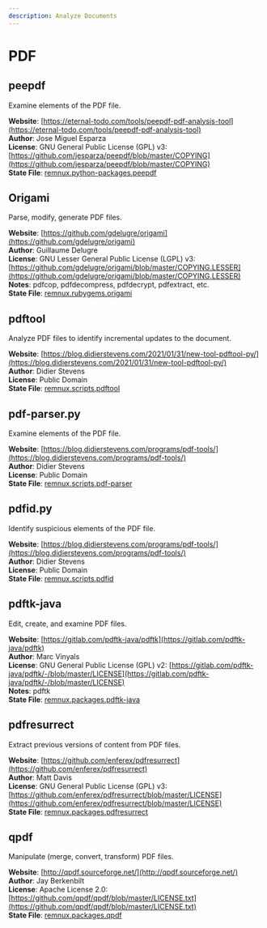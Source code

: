 ```yaml
---
description: Analyze Documents
---
```


# PDF

## peepdf

Examine elements of the PDF file.

**Website**: [https://eternal-todo.com/tools/peepdf-pdf-analysis-tool](https://eternal-todo.com/tools/peepdf-pdf-analysis-tool)  
**Author**: Jose Miguel Esparza  
**License**: GNU General Public License \(GPL\) v3: [https://github.com/jesparza/peepdf/blob/master/COPYING](https://github.com/jesparza/peepdf/blob/master/COPYING)  
**State File**: [remnux.python-packages.peepdf](https://github.com/REMnux/salt-states/blob/master/remnux/python-packages/peepdf.sls)

## Origami

Parse, modify, generate PDF files.

**Website**: [https://github.com/gdelugre/origami](https://github.com/gdelugre/origami)  
**Author**: Guillaume Delugre  
**License**: GNU Lesser General Public License \(LGPL\) v3: [https://github.com/gdelugre/origami/blob/master/COPYING.LESSER](https://github.com/gdelugre/origami/blob/master/COPYING.LESSER)  
**Notes**: pdfcop, pdfdecompress, pdfdecrypt, pdfextract, etc.  
**State File**: [remnux.rubygems.origami](https://github.com/REMnux/salt-states/blob/master/remnux/rubygems/origami.sls)

## pdftool

Analyze PDF files to identify incremental updates to the document.

**Website**: [https://blog.didierstevens.com/2021/01/31/new-tool-pdftool-py/](https://blog.didierstevens.com/2021/01/31/new-tool-pdftool-py/)  
**Author**: Didier Stevens  
**License**: Public Domain  
**State File**: [remnux.scripts.pdftool](https://github.com/REMnux/salt-states/blob/master/remnux/scripts/pdftool.sls)

## pdf-parser.py

Examine elements of the PDF file.

**Website**: [https://blog.didierstevens.com/programs/pdf-tools/](https://blog.didierstevens.com/programs/pdf-tools/)  
**Author**: Didier Stevens  
**License**: Public Domain  
**State File**: [remnux.scripts.pdf-parser](https://github.com/REMnux/salt-states/blob/master/remnux/scripts/pdf-parser.sls)

## pdfid.py

Identify suspicious elements of the PDF file.

**Website**: [https://blog.didierstevens.com/programs/pdf-tools/](https://blog.didierstevens.com/programs/pdf-tools/)  
**Author**: Didier Stevens  
**License**: Public Domain  
**State File**: [remnux.scripts.pdfid](https://github.com/REMnux/salt-states/blob/master/remnux/scripts/pdfid.sls)

## pdftk-java

Edit, create, and examine PDF files.

**Website**: [https://gitlab.com/pdftk-java/pdftk](https://gitlab.com/pdftk-java/pdftk)  
**Author**: Marc Vinyals  
**License**: GNU General Public License \(GPL\) v2: [https://gitlab.com/pdftk-java/pdftk/-/blob/master/LICENSE](https://gitlab.com/pdftk-java/pdftk/-/blob/master/LICENSE)  
**Notes**: pdftk  
**State File**: [remnux.packages.pdftk-java](https://github.com/REMnux/salt-states/blob/master/remnux/packages/pdftk-java.sls)

## pdfresurrect

Extract previous versions of content from PDF files.

**Website**: [https://github.com/enferex/pdfresurrect](https://github.com/enferex/pdfresurrect)  
**Author**: Matt Davis  
**License**: GNU General Public License \(GPL\) v3: [https://github.com/enferex/pdfresurrect/blob/master/LICENSE](https://github.com/enferex/pdfresurrect/blob/master/LICENSE)  
**State File**: [remnux.packages.pdfresurrect](https://github.com/REMnux/salt-states/blob/master/remnux/packages/pdfresurrect.sls)

## qpdf

Manipulate \(merge, convert, transform\) PDF files.

**Website**: [http://qpdf.sourceforge.net/](http://qpdf.sourceforge.net/)  
**Author**: Jay Berkenbilt  
**License**: Apache License 2.0: [https://github.com/qpdf/qpdf/blob/master/LICENSE.txt](https://github.com/qpdf/qpdf/blob/master/LICENSE.txt)  
**State File**: [remnux.packages.qpdf](https://github.com/REMnux/salt-states/blob/master/remnux/packages/qpdf.sls)

